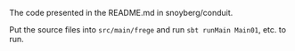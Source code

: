 The code presented in the README.md in snoyberg/conduit.

Put the source files into `src/main/frege` and run `sbt runMain Main01`, etc. to run.
